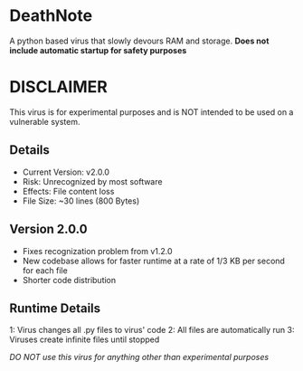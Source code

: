 # DeathNote
A python based virus that slowly devours RAM and storage. **Does not include automatic startup for safety purposes**

# DISCLAIMER
This virus is for experimental purposes and is NOT intended to be used on a vulnerable system.

Details
-
- Current Version: v2.0.0
- Risk: Unrecognized by most software
- Effects: File content loss
- File Size: ~30 lines (800 Bytes)

Version 2.0.0
-
- Fixes recognization problem from v1.2.0
- New codebase allows for faster runtime at a rate of 1/3 KB per second for each file
- Shorter code distribution

Runtime Details
-
1: Virus changes all .py files to virus' code
2: All files are automatically run
3: Viruses create infinite files until stopped

*DO NOT use this virus for anything other than experimental purposes*
